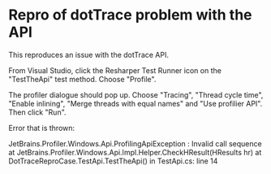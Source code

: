 # Repro of dotTrace problem with the API

This reproduces an issue with the dotTrace API.

From Visual Studio, click the Resharper Test Runner icon on the  "TestTheApi" test method.  Choose "Profile".

The profiler dialogue should pop up.  Choose "Tracing", "Thread cycle time", "Enable inlining", "Merge threads with equal names" and "Use profilier API".  Then click "Run".

Error that is thrown:

JetBrains.Profiler.Windows.Api.ProfilingApiException : Invalid call sequence
   at JetBrains.Profiler.Windows.Api.Impl.Helper.CheckHResult(HResults hr)
   at DotTraceReproCase.TestApi.TestTheApi() in TestApi.cs: line 14
